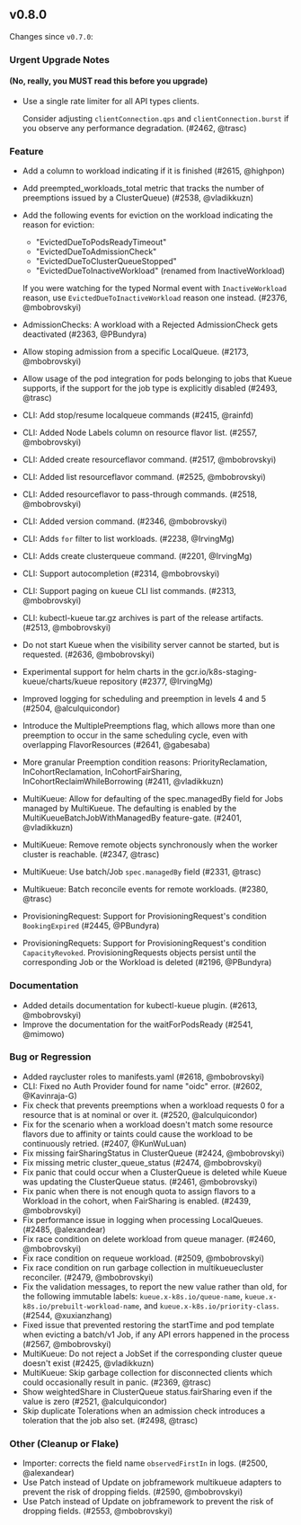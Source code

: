 ## v0.8.0

Changes since `v0.7.0`:

### Urgent Upgrade Notes 

#### (No, really, you MUST read this before you upgrade)

- Use a single rate limiter for all API types clients.
  
  Consider adjusting `clientConnection.qps` and `clientConnection.burst` if you observe any performance degradation. (#2462, @trasc)
 
### Feature

- Add a column to workload indicating if it is finished (#2615, @highpon)
- Add preempted_workloads_total metric that tracks the number of preemptions issued by a ClusterQueue) (#2538, @vladikkuzn)
- Add the following events for eviction on the workload indicating the reason for eviction:
  - "EvictedDueToPodsReadyTimeout"
  - "EvictedDueToAdmissionCheck"
  - "EvictedDueToClusterQueueStopped"
  - "EvictedDueToInactiveWorkload" (renamed from InactiveWorkload)
  
  If you were watching for the typed Normal event with `InactiveWorkload` reason, use `EvictedDueToInactiveWorkload` reason one instead. (#2376, @mbobrovskyi)
- AdmissionChecks: A workload with a Rejected AdmissionCheck gets deactivated (#2363, @PBundyra)
- Allow stoping admission from a specific LocalQueue. (#2173, @mbobrovskyi)
- Allow usage of the pod integration for pods belonging to jobs that Kueue supports, if the support for the job type is explicitly disabled (#2493, @trasc)
- CLI: Add stop/resume localqueue commands (#2415, @rainfd)
- CLI: Added Node Labels column on resource flavor list. (#2557, @mbobrovskyi)
- CLI: Added create resourceflavor command. (#2517, @mbobrovskyi)
- CLI: Added list resourceflavor command. (#2525, @mbobrovskyi)
- CLI: Added resourceflavor to pass-through commands. (#2518, @mbobrovskyi)
- CLI: Added version command. (#2346, @mbobrovskyi)
- CLI: Adds `for` filter to list workloads. (#2238, @IrvingMg)
- CLI: Adds create clusterqueue command. (#2201, @IrvingMg)
- CLI: Support autocompletion (#2314, @mbobrovskyi)
- CLI: Support paging on kueue CLI list commands. (#2313, @mbobrovskyi)
- CLI: kubectl-kueue tar.gz archives is part of the release artifacts. (#2513, @mbobrovskyi)
- Do not start Kueue when the visibility server cannot be started, but is requested. (#2636, @mbobrovskyi)
- Experimental support for helm charts in the gcr.io/k8s-staging-kueue/charts/kueue repository (#2377, @IrvingMg)
- Improved logging for scheduling and preemption in levels 4 and 5 (#2504, @alculquicondor)
- Introduce the MultiplePreemptions flag, which allows more than one
  preemption to occur in the same scheduling cycle, even with overlapping
  FlavorResources (#2641, @gabesaba)
- More granular Preemption condition reasons: PriorityReclamation, InCohortReclamation, InCohortFairSharing, InCohortReclaimWhileBorrowing (#2411, @vladikkuzn)
- MultiKueue: Allow for defaulting of the spec.managedBy field for Jobs managed by MultiKueue.
  The defaulting is enabled by the MultiKueueBatchJobWithManagedBy feature-gate. (#2401, @vladikkuzn)
- MultiKueue: Remove remote objects synchronously when the worker cluster is reachable. (#2347, @trasc)
- MultiKueue: Use batch/Job `spec.managedBy` field (#2331, @trasc)
- Multikueue: Batch reconcile events for remote workloads. (#2380, @trasc)
- ProvisioningRequest: Support for ProvisioningRequest's condition `BookingExpired` (#2445, @PBundyra)
- ProvisioningRequets: Support for ProvisioningRequest's condition `CapacityRevoked`. ProvisioningRequests objects persist until the corresponding Job or the Workload is deleted (#2196, @PBundyra)

### Documentation

- Added details documentation for kubectl-kueue plugin. (#2613, @mbobrovskyi)
- Improve the documentation for the waitForPodsReady (#2541, @mimowo)

### Bug or Regression

- Added raycluster roles to manifests.yaml (#2618, @mbobrovskyi)
- CLI: Fixed no Auth Provider found for name "oidc" error. (#2602, @Kavinraja-G)
- Fix check that prevents preemptions when a workload requests 0 for a resource that is at nominal or over it. (#2520, @alculquicondor)
- Fix for the scenario when a workload doesn't match some resource flavors due to affinity or taints
  could cause the workload to be continuously retried. (#2407, @KunWuLuan)
- Fix missing fairSharingStatus in ClusterQueue (#2424, @mbobrovskyi)
- Fix missing metric cluster_queue_status (#2474, @mbobrovskyi)
- Fix panic that could occur when a ClusterQueue is deleted while Kueue was updating the ClusterQueue status. (#2461, @mbobrovskyi)
- Fix panic when there is not enough quota to assign flavors to a Workload in the cohort, when FairSharing is enabled. (#2439, @mbobrovskyi)
- Fix performance issue in logging when processing LocalQueues. (#2485, @alexandear)
- Fix race condition on delete workload from queue manager. (#2460, @mbobrovskyi)
- Fix race condition on requeue workload. (#2509, @mbobrovskyi)
- Fix race condition on run garbage collection in multikueuecluster reconciler. (#2479, @mbobrovskyi)
- Fix the validation messages, to report the new value rather than old, for the following immutable labels: `kueue.x-k8s.io/queue-name`, `kueue.x-k8s.io/prebuilt-workload-name`, and `kueue.x-k8s.io/priority-class`. (#2544, @xuxianzhang)
- Fixed issue that prevented restoring the startTime and pod template when evicting a batch/v1 Job, if any API errors happened in the process (#2567, @mbobrovskyi)
- MultiKueue: Do not reject a JobSet if the corresponding cluster queue doesn't exist (#2425, @vladikkuzn)
- MultiKueue: Skip garbage collection for disconnected clients which could occasionally result in panic. (#2369, @trasc)
- Show weightedShare in ClusterQueue status.fairSharing even if the value is zero (#2521, @alculquicondor)
- Skip duplicate Tolerations when an admission check introduces a toleration that the job also set. (#2498, @trasc)

### Other (Cleanup or Flake)

- Importer: corrects the field name `observedFirstIn` in logs. (#2500, @alexandear)
- Use Patch instead of Update on jobframework multikueue adapters to prevent the risk of dropping fields. (#2590, @mbobrovskyi)
- Use Patch instead of Update on jobframework to prevent the risk of dropping fields. (#2553, @mbobrovskyi)

